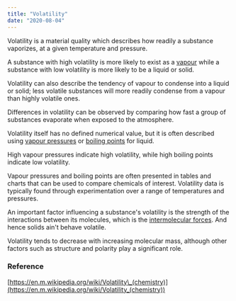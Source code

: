 ```yaml
---
title: "Volatility"
date: "2020-08-04"
---
```


Volatility is a material quality which describes how readily a substance vaporizes, at a given temperature and pressure.

A substance with high volatility is more likely to exist as a [vapour](https://chemistdictionary.com/vapour/) while a substance with low volatility is more likely to be a liquid or solid. 

Volatility can also describe the tendency of vapour to condense into a liquid or solid; less volatile substances will more readily condense from a vapour than highly volatile ones.

Differences in volatility can be observed by comparing how fast a group of substances evaporate when exposed to the atmosphere. 

Volatility itself has no defined numerical value, but it is often described using [vapour pressures](https://chemistdictionary.com/vapour-pressure/) or [boiling points](https://chemistdictionary.com/boiling-point/) for liquid.

High vapour pressures indicate high volatility, while high boiling points indicate low volatility.

Vapour pressures and boiling points are often presented in tables and charts that can be used to compare chemicals of interest. Volatility data is typically found through experimentation over a range of temperatures and pressures.

An important factor influencing a substance's volatility is the strength of the interactions between its molecules, which is the [intermolecular forces](https://chemistdictionary.com/intermolecular-force/). And hence solids ain't behave volatile.

Volatility tends to decrease with increasing molecular mass, although other factors such as structure and polarity play a significant role. 

### Reference

[https://en.m.wikipedia.org/wiki/Volatility\_(chemistry)](https://en.m.wikipedia.org/wiki/Volatility_(chemistry))
